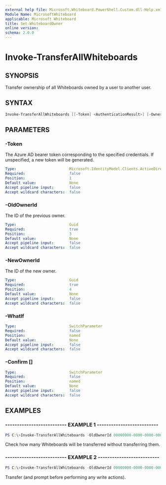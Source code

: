 ```yaml
---
external help file: Microsoft.Whiteboard.PowerShell.Custom.dll-Help.xml
Module Name: MicrosoftWhiteboard
applicable: Microsoft Whiteboard
title: Set-WhiteboardOwner
online version: 
schema: 2.0.0
---
```


# Invoke-TransferAllWhiteboards

## SYNOPSIS

Transfer ownership of all Whiteboards owned by a user to another user.

## SYNTAX

```powershell
Invoke-TransferAllWhiteboards [[-Token] <AuthenticationResult>] [-OwnerId] <Guid> [-NewOwnerId] <Guid> [-WhatIf] [-Confirm] [<CommonParameters>]
```

## PARAMETERS

### -Token

The Azure AD bearer token corresponding to the specified credentials. If unspecified, a new token will be generated.

```yaml
Type:                        Microsoft.IdentityModel.Clients.ActiveDirectory.AuthenticationResult
Required:                    false
Position:                    1
Default value:               None               
Accept pipeline input:       false
Accept wildcard characters:  false
```

### -OldOwnerId

The ID of the previous owner.

```yaml
Type:                        Guid
Required:                    true
Position:                    3
Default value:               None
Accept pipeline input:       false
Accept wildcard characters:  false
```

### -NewOwnerId

The ID of the new owner.

```yaml
Type:                        Guid
Required:                    true
Position:                    4
Default value:               None
Accept pipeline input:       false
Accept wildcard characters:  false
```

### -WhatIf

```yaml
Type:                        SwitchParameter
Required:                    false
Position:                    named
Default value:               None
Accept pipeline input:       false
Accept wildcard characters:  false
```

### -Confirm [<SwitchParameter>]

```yaml
Type:                        SwitchParameter
Required:                    false
Position:                    named
Default value:               None
Accept pipeline input:       false
Accept wildcard characters:  false
```

## EXAMPLES

### -------------------------- EXAMPLE 1 --------------------------

```powershell
PS C:\>Invoke-TransferAllWhiteboards -OldOwnerId 00000000-0000-0000-0000-000000000001 -NewOwnerId 00000000-0000-0000-0000-000000000002 -WhatIf
```

Check how many Whiteboards will be transferred without transferring them.

### -------------------------- EXAMPLE 2 --------------------------

```powershell
PS C:\>Invoke-TransferAllWhiteboards -OldOwnerId 00000000-0000-0000-0000-000000000001 -NewOwnerId 00000000-0000-0000-0000-000000000002
```

Transfer (and prompt before performing any write actions).